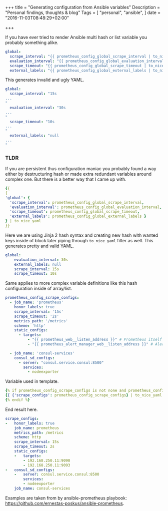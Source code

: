 +++
title = "Generating configuration from Ansible variables"
Description = "Personal findings, thoughts & blog"
Tags = [
  "personal",
  "ansible",
]
date = "2016-11-03T08:48:29+02:00"

+++

If you have ever tried to render Ansible multi hash or list variable you probably something alike.

```yaml
global:
  scrape_interval: "{{ prometheus_config_global_scrape_interval | to_nice_yaml }}"
  evaluation_interval: "{{ prometheus_config_global_evaluation_interval | to_nice_yaml }}"
  scrape_timeout: "{{ prometheus_config_global_scrape_timeout | to_nice_yaml }}"
  external_labels: "{{ prometheus_config_global_external_labels | to_nice_yaml }}"
```

This generates invalid and ugly YAML. 

```yaml
global:
  scrape_interval: "15s
...
"
  evaluation_interval: "30s
...
"
  scrape_timeout: "10s
...
"
  external_labels: "null
...
"
```

### TLDR

If you are persistent thus configuration maniac you probably found a way either by destructuring hash or made extra redundant variables around complex one. 
But there is a better way that I came up with.

```yaml
{{
{
'global': {
  'scrape_interval': prometheus_config_global_scrape_interval,
  'evaluation_interval': prometheus_config_global_evaluation_interval,
  'scrape_timeout': prometheus_config_global_scrape_timeout,
  'external_labels': prometheus_config_global_external_labels }
} | to_nice_yaml
}}
```

Here we are using Jinja 2 hash syntax and creating new hash with wanted keys inside of block later piping through `to_nice_yaml` filter as well.
This generates pretty and valid YAML.

```yaml
global:
    evaluation_interval: 30s
    external_labels: null
    scrape_interval: 15s
    scrape_timeout: 10s
```

Same applies to more complex variable definitions like this hash configuration inside of array/list.

```yaml
prometheus_config_scrape_configs:
  - job_name: 'prometheus'
    honor_labels: true
    scrape_interval: '15s'
    scrape_timeout: '2s'
    metrics_path: '/metrics'
    scheme: 'http'
    static_configs:
      - targets:
          - "{{ prometheus_web__listen_address }}" # Prometheus itself
          - "{{ prometheus_alert_manager_web__listen_address }}" # Alert manager

  - job_name: 'consul-services'
    consul_sd_configs:
      - server: "consul.service.consul:8500"
        services:
          - nodeexporter
```

Variable used in template.

```yaml
{% if prometheus_config_scrape_configs is not none and prometheus_config_scrape_configs | length > 0 %}
{{ {'scrape_configs': prometheus_config_scrape_configs} | to_nice_yaml }}
{% endif %}
```

End result here.

```yaml
scrape_configs:
-   honor_labels: true
    job_name: prometheus
    metrics_path: /metrics
    scheme: http
    scrape_interval: 15s
    scrape_timeout: 2s
    static_configs:
    -   targets:
        - 192.168.250.11:9090
        - 192.168.250.11:9093
-   consul_sd_configs:
    -   server: consul.service.consul:8500
        services:
        - nodeexporter
    job_name: consul-services
```

Examples are taken from by ansible-prometheus playbook: https://github.com/ernestas-poskus/ansible-prometheus.
